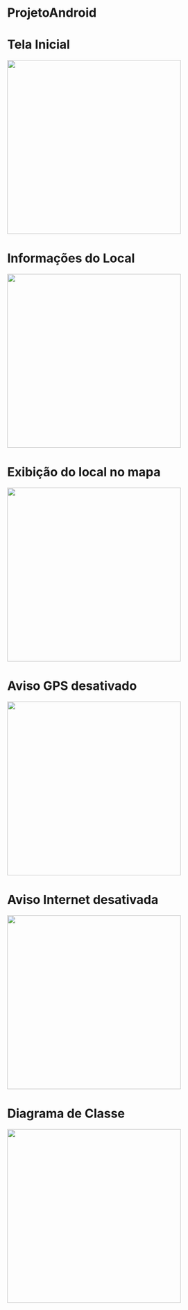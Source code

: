 # ProjetoAndroid
<b><h1>Tela Inicial</h1></b><p>
<img src="https://github.com/igorlimasan/ProjetoAndroid/blob/master/prints/Screenshot_20161003-095156.png" width=400><br>
<b><h1>Informações do Local</h1></b><p>
<img src="https://github.com/igorlimasan/ProjetoAndroid/blob/master/prints/Screenshot_20161003-095202.png" width=400><br>
<b><h1>Exibição do local no mapa</h1></b><p>
<img src="https://github.com/igorlimasan/ProjetoAndroid/blob/master/prints/Screenshot_20161003-095301.png" width=400><br>
<b><h1>Aviso GPS desativado</h1></b><p>
<img src="https://github.com/igorlimasan/ProjetoAndroid/blob/master/prints/Screenshot_20161003-095354.png" width=400><br>
<b><h1>Aviso Internet desativada</h1></b><p>
<img src="https://github.com/igorlimasan/ProjetoAndroid/blob/master/prints/Screenshot_20161003-095405.png" width=400)><br>
<b><h1>Diagrama de Classe</h1></b><p>
<img src="https://github.com/igorlimasan/ProjetoAndroid/blob/master/prints/GPS_Diag_Classe_OFI.jpeg" width=400)><br>







